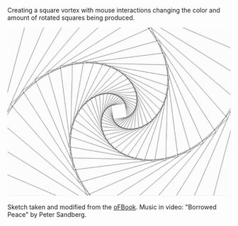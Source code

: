 Creating a square vortex with mouse interactions changing the color and amount of rotated squares being produced.

![alt text](https://github.com/seem-less/Creative-Coding-Scrapbook/blob/master/InteractiveSquareVortex/squareVortex.JPG)

Sketch taken and modified from the [oFBook](https://openframeworks.cc/ofBook/chapters/intro_to_graphics.html). Music in video: "Borrowed Peace" by Peter Sandberg.
